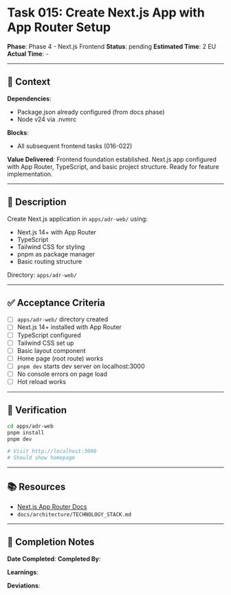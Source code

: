 # Task 015: Create Next.js App with App Router Setup

**Phase**: Phase 4 - Next.js Frontend
**Status**: pending
**Estimated Time**: 2 EU
**Actual Time**: -

---

## 📍 Context

**Dependencies**:
- Package.json already configured (from docs phase)
- Node v24 via .nvmrc

**Blocks**:
- All subsequent frontend tasks (016-022)

**Value Delivered**:
Frontend foundation established. Next.js app configured with App Router, TypeScript, and basic project structure. Ready for feature implementation.

---

## 📝 Description

Create Next.js application in `apps/adr-web/` using:
- Next.js 14+ with App Router
- TypeScript
- Tailwind CSS for styling
- pnpm as package manager
- Basic routing structure

Directory: `apps/adr-web/`

---

## ✅ Acceptance Criteria

- [ ] `apps/adr-web/` directory created
- [ ] Next.js 14+ installed with App Router
- [ ] TypeScript configured
- [ ] Tailwind CSS set up
- [ ] Basic layout component
- [ ] Home page (root route) works
- [ ] `pnpm dev` starts dev server on localhost:3000
- [ ] No console errors on page load
- [ ] Hot reload works

---

## 🧪 Verification

```bash
cd apps/adr-web
pnpm install
pnpm dev

# Visit http://localhost:3000
# Should show homepage
```

---

## 📚 Resources

- [Next.js App Router Docs](https://nextjs.org/docs/app)
- `docs/architecture/TECHNOLOGY_STACK.md`

---

## 📝 Completion Notes

**Date Completed**:
**Completed By**:

**Learnings**:

**Deviations**:

